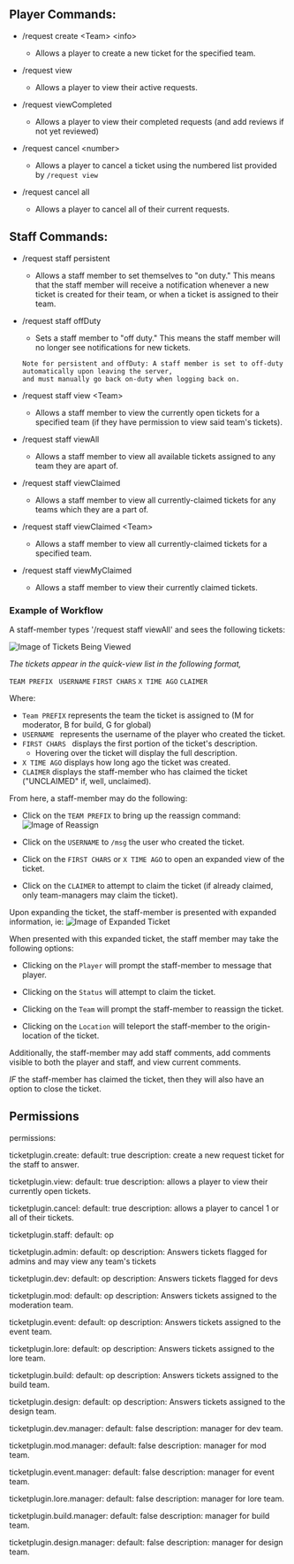 ## Player Commands: 

- /request create &lt;Team&gt; &lt;info&gt;
    - Allows a player to create a new ticket for the specified team.
    
- /request view
    - Allows a player to view their active requests.
    
- /request viewCompleted
    - Allows a player to view their completed requests (and add reviews if not yet reviewed)
      
- /request cancel &lt;number&gt;
    - Allows a player to cancel a ticket using the numbered list provided by ```/request view```

- /request cancel all
    - Allows a player to cancel all of their current requests.
    
## Staff Commands:
- /request staff persistent
    - Allows a staff member to set themselves to "on duty." This means that the staff member will receive
    a notification whenever a new ticket is created for their team, or when a ticket is assigned to their team.

- /request staff offDuty
    - Sets a staff member to "off duty." This means the staff member will no longer see notifications for new
    tickets.
    
    
    ```
    Note for persistent and offDuty: A staff member is set to off-duty automatically upon leaving the server,
    and must manually go back on-duty when logging back on.
    ```
    
- /request staff view &lt;Team&gt;
    - Allows a staff member to view the currently open tickets for a specified team (if they have permission
    to view said team's tickets).
 
- /request staff viewAll
    - Allows a staff member to view all available tickets assigned to any team they are apart of.
    
- /request staff viewClaimed
    - Allows a staff member to view all currently-claimed tickets for any teams which they are a part of.
     
- /request staff viewClaimed &lt;Team&gt;
    - Allows a staff member to view all currently-claimed tickets for a specified team.
    
- /request staff viewMyClaimed
    - Allows a staff member to view their currently claimed tickets.
    
### Example of Workflow

A staff-member types '/request staff viewAll' and sees the following tickets:

![Image of Tickets Being Viewed](https://i.gyazo.com/65a1e28fde22cccbcd2be9a9fc782a76.png)

*The tickets appear in the quick-view list in the following format,*

```TEAM PREFIX ``` ```USERNAME``` ```FIRST CHARS``` ```X TIME AGO``` ```CLAIMER```

Where: 
- ```Team PREFIX``` represents the team the ticket is assigned to (M for moderator, B for build, G for global)
- ```USERNAME ``` represents the username of the player who created the ticket.
- ```FIRST CHARS ``` displays the first portion of the ticket's description.
    - Hovering over the ticket will display the full description. 
- ```X TIME AGO``` displays how long ago the ticket was created.
- ```CLAIMER``` displays the staff-member who has claimed the ticket ("UNCLAIMED" if, well, unclaimed).

From here, a staff-member may do the following:
- Click on the ```TEAM PREFIX``` to bring up the reassign command:
    ![Image of Reassign](https://i.gyazo.com/cef6449a18ba9030ae2ec0eebcfa7ccb.png)
    
- Click on the ```USERNAME```  to ```/msg``` the user who created the ticket.

- Click on the ```FIRST CHARS``` or ```X TIME AGO``` to open an expanded view of the ticket.

- Click on the ```CLAIMER``` to attempt to claim the ticket
 (if already claimed, only team-managers may claim the ticket).
 

Upon expanding the ticket, the staff-member is presented with expanded information, ie:
    ![Image of Expanded Ticket](https://i.gyazo.com/20c77f1adb70c743d5fb02fa69d177f8.png)
    
When presented with this expanded ticket, the staff member may take the following options:

- Clicking on the ```Player``` will prompt the staff-member to message that player.

- Clicking on the ```Status``` will attempt to claim the ticket.

- Clicking on the ```Team``` will prompt the staff-member to reassign the ticket.

- Clicking on the ```Location``` will teleport the staff-member to the origin-location of the ticket.

Additionally, the staff-member may add staff comments, add comments visible to both the player and staff, and view
current comments.

*IF* the staff-member has claimed the ticket, then they will also have an option to close the ticket.
 


## Permissions

permissions:

ticketplugin.create:
  default: true
  description: create a new request ticket for the staff to answer.

  ticketplugin.view:
    default: true
    description: allows a player to view their currently open tickets.

  ticketplugin.cancel:
    default: true
    description: allows a player to cancel 1 or all of their tickets.

  ticketplugin.staff:
    default: op

  ticketplugin.admin:
    default: op
    description: Answers tickets flagged for admins and may view any team's tickets

  ticketplugin.dev:
    default: op
    description: Answers tickets flagged for devs

  ticketplugin.mod:
    default: op
    description: Answers tickets assigned to the moderation team.

  ticketplugin.event:
    default: op
    description: Answers tickets assigned to the event team.

  ticketplugin.lore:
    default: op
    description: Answers tickets assigned to the lore team.

  ticketplugin.build:
    default: op
    description: Answers tickets assigned to the build team.

  ticketplugin.design:
    default: op
    description: Answers tickets assigned to the design team.

  ticketplugin.dev.manager:
    default: false
    description: manager for dev team.

  ticketplugin.mod.manager:
    default: false
    description: manager for mod team.

  ticketplugin.event.manager:
    default: false
    description: manager for event team.

  ticketplugin.lore.manager:
    default: false
    description: manager for lore team.

  ticketplugin.build.manager:
    default: false
    description: manager for build team.

  ticketplugin.design.manager:
    default: false
    description: manager for design team.






